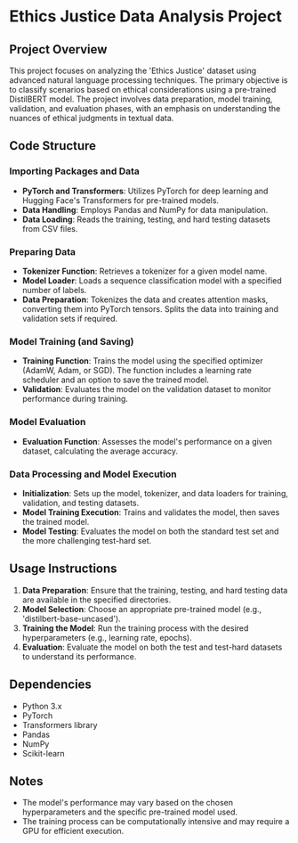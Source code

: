 # Ethics Justice Data Analysis Project

## Project Overview

This project focuses on analyzing the 'Ethics Justice' dataset using advanced natural language processing techniques. The primary objective is to classify scenarios based on ethical considerations using a pre-trained DistilBERT model. The project involves data preparation, model training, validation, and evaluation phases, with an emphasis on understanding the nuances of ethical judgments in textual data.

## Code Structure

### Importing Packages and Data

- **PyTorch and Transformers**: Utilizes PyTorch for deep learning and Hugging Face's Transformers for pre-trained models.
- **Data Handling**: Employs Pandas and NumPy for data manipulation.
- **Data Loading**: Reads the training, testing, and hard testing datasets from CSV files.

### Preparing Data

- **Tokenizer Function**: Retrieves a tokenizer for a given model name.
- **Model Loader**: Loads a sequence classification model with a specified number of labels.
- **Data Preparation**: Tokenizes the data and creates attention masks, converting them into PyTorch tensors. Splits the data into training and validation sets if required.

### Model Training (and Saving)

- **Training Function**: Trains the model using the specified optimizer (AdamW, Adam, or SGD). The function includes a learning rate scheduler and an option to save the trained model.
- **Validation**: Evaluates the model on the validation dataset to monitor performance during training.

### Model Evaluation

- **Evaluation Function**: Assesses the model's performance on a given dataset, calculating the average accuracy.

### Data Processing and Model Execution

- **Initialization**: Sets up the model, tokenizer, and data loaders for training, validation, and testing datasets.
- **Model Training Execution**: Trains and validates the model, then saves the trained model.
- **Model Testing**: Evaluates the model on both the standard test set and the more challenging test-hard set.

## Usage Instructions

1. **Data Preparation**: Ensure that the training, testing, and hard testing data are available in the specified directories.
2. **Model Selection**: Choose an appropriate pre-trained model (e.g., 'distilbert-base-uncased').
3. **Training the Model**: Run the training process with the desired hyperparameters (e.g., learning rate, epochs).
4. **Evaluation**: Evaluate the model on both the test and test-hard datasets to understand its performance.

## Dependencies

- Python 3.x
- PyTorch
- Transformers library
- Pandas
- NumPy
- Scikit-learn

## Notes

- The model's performance may vary based on the chosen hyperparameters and the specific pre-trained model used.
- The training process can be computationally intensive and may require a GPU for efficient execution.
